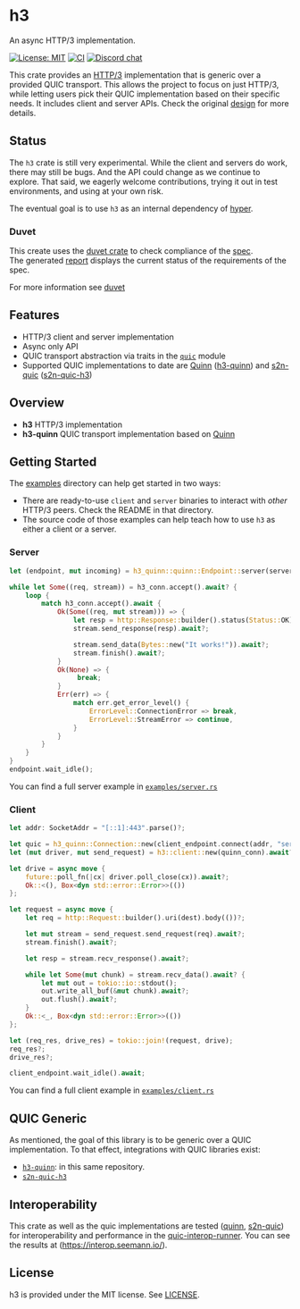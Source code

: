 # h3

An async HTTP/3 implementation.

[![License: MIT](https://img.shields.io/badge/License-MIT-blue.svg)](LICENSE)
[![CI](https://github.com/hyperium/h3/workflows/CI/badge.svg)](https://github.com/hyperium/h3/actions?query=workflow%3ACI)
[![Discord chat](https://img.shields.io/discord/500028886025895936.svg?logo=discord)](https://discord.gg/q5mVhMD)

This crate provides an [HTTP/3][spec] implementation that is generic over a provided QUIC transport. This allows the project to focus on just HTTP/3, while letting users pick their QUIC implementation based on their specific needs. It includes client and server APIs. Check the original [design][] for more details.

[spec]: https://www.rfc-editor.org/rfc/rfc9114
[design]: design/PROPOSAL.md

## Status

The `h3` crate is still very experimental. While the client and servers do work, there may still be bugs. And the API could change as we continue to explore. That said, we eagerly welcome contributions, trying it out in test environments, and using at your own risk.

The eventual goal is to use `h3` as an internal dependency of [hyper][].

[hyper]: https://hyper.rs

### Duvet
This create uses the [duvet crate][] to check compliance of the [spec][].  
The generated [report][] displays the current status of the requirements of the spec.  

For more information see [duvet][]

[duvet crate]: https://crates.io/crates/duvet
[spec]: https://www.rfc-editor.org/rfc/rfc9114
[report]: https://hyper.rs/h3/ci/compliance/report.html#/
[duvet]: DUVET.md

## Features

* HTTP/3 client and server implementation
* Async only API
* QUIC transport abstraction via traits in the [`quic`](https://github.com/hyperium/h3/h3/src/quic.rs) module
* Supported QUIC implementations to date are
  [Quinn](https://github.com/quinn-rs/quinn) ([h3-quinn](/h3-quinn/))
  and [s2n-quic](https://github.com/aws/s2n-quic)
  ([s2n-quic-h3](https://github.com/aws/s2n-quic/tree/main/quic/s2n-quic-h3))

## Overview

* **h3** HTTP/3 implementation
* **h3-quinn** QUIC transport implementation based on [Quinn](https://github.com/quinn-rs/quinn/)

## Getting Started

The [examples](./examples) directory can help get started in two ways:

- There are ready-to-use `client` and `server` binaries to interact with _other_ HTTP/3 peers. Check the README in that directory.
- The source code of those examples can help teach how to use `h3` as either a client or a server.

### Server

```rust
let (endpoint, mut incoming) = h3_quinn::quinn::Endpoint::server(server_config, "[::]:443".parse()?)?;

while let Some((req, stream)) = h3_conn.accept().await? {
    loop {
        match h3_conn.accept().await {
            Ok(Some((req, mut stream))) => {
                let resp = http::Response::builder().status(Status::OK).body(())?;
                stream.send_response(resp).await?;

                stream.send_data(Bytes::new("It works!")).await?;
                stream.finish().await?;
            }
            Ok(None) => {
                 break;
            }
            Err(err) => {
                match err.get_error_level() {
                    ErrorLevel::ConnectionError => break,
                    ErrorLevel::StreamError => continue,
                }
            }
        }
    }
}
endpoint.wait_idle();
```

You can find a full server example in [`examples/server.rs`](https://github.com/hyperium/h3/examples/server.rs)

### Client

``` rust
let addr: SocketAddr = "[::1]:443".parse()?;

let quic = h3_quinn::Connection::new(client_endpoint.connect(addr, "server")?.await?);
let (mut driver, mut send_request) = h3::client::new(quinn_conn).await?;

let drive = async move {
    future::poll_fn(|cx| driver.poll_close(cx)).await?;
    Ok::<(), Box<dyn std::error::Error>>(())
};

let request = async move {
    let req = http::Request::builder().uri(dest).body(())?;

    let mut stream = send_request.send_request(req).await?;
    stream.finish().await?;

    let resp = stream.recv_response().await?;

    while let Some(mut chunk) = stream.recv_data().await? {
        let mut out = tokio::io::stdout();
        out.write_all_buf(&mut chunk).await?;
        out.flush().await?;
    }
    Ok::<_, Box<dyn std::error::Error>>(())
};

let (req_res, drive_res) = tokio::join!(request, drive);
req_res?;
drive_res?;

client_endpoint.wait_idle().await;
```

You can find a full client example in [`examples/client.rs`](https://github.com/hyperium/h3/examples/client.rs)

## QUIC Generic

As mentioned, the goal of this library is to be generic over a QUIC implementation. To that effect, integrations with QUIC libraries exist:

- [`h3-quinn`](/h3-quinn/): in this same repository.
- [`s2n-quic-h3`](https://github.com/aws/s2n-quic/tree/main/quic/s2n-quic-h3)

## Interoperability

This crate as well as the quic implementations are tested ([quinn](https://github.com/quinn-rs/quinn-interop), [s2n-quic](https://github.com/aws/s2n-quic/tree/main/scripts/interop)) for interoperability and performance in the [quic-interop-runner](https://github.com/marten-seemann/quic-interop-runner).
You can see the results at (https://interop.seemann.io/).

## License

h3 is provided under the MIT license. See [LICENSE](LICENSE).

